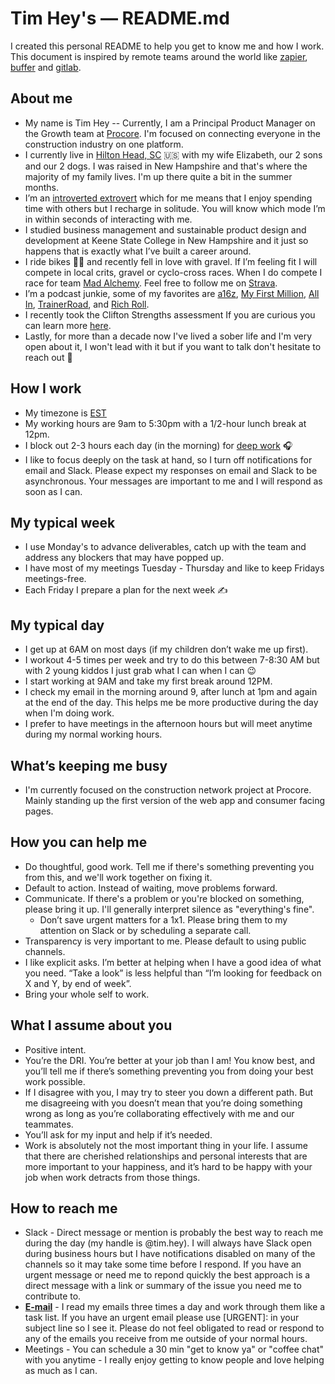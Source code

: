 # Tim Hey's — README.md

I created this personal README to help you get to know me and how I work. This document is inspired by remote teams around the world like [zapier](zapier.com), [buffer](buffer.com) and [gitlab](gitlab.com).

## About me

- My name is Tim Hey -- Currently, I am a Principal Product Manager on the Growth team at [Procore](procore.com). I'm focused on connecting everyone in the construction industry on one platform.
- I currently live in [Hilton Head, SC](https://www.google.com/maps/d/viewer?ie=UTF8&hl=en&msa=0&t=h&z=12&vpsrc=0&mid=1Qtqlbz0hl78M8NRbzRCdgw_NnP0&ll=32.16264174527876%2C-80.74548800000001) 🇺🇸 with my wife Elizabeth, our 2 sons and our 2 dogs. I was raised in New Hampshire and that's where the majority of my family lives. I'm up there quite a bit in the summer months. 
- I’m an [introverted extrovert](https://en.wikipedia.org/wiki/Extraversion_and_introversion) which for me means that I enjoy spending time with others but I recharge in solitude. You will know which mode I’m in within seconds of interacting with me.
- I studied business management and sustainable product design and development at Keene State College in New Hampshire and it just so happens that is exactly what I’ve built a career around.
- I ride bikes 🚴‍♂️ and recently fell in love with gravel. If I’m feeling fit I will compete in local crits, gravel or cyclo-cross races. When I do compete I race for team [Mad Alchemy](https://www.madalchemy.com/). Feel free to follow me on [Strava](https://www.strava.com/athletes/2610245).
- I’m a podcast junkie, some of my favorites are [a16z](https://a16z.com/podcasts/), [My First Million](https://thehustle.co/my-first-million-podcast/), [All In](https://www.allinpodcast.co), [TrainerRoad](https://www.trainerroad.com/podcast), and [Rich Roll](https://www.richroll.com/).
- I recently took the Clifton Strengths assessment If you are curious you can learn more [here](https://gitlab.com/gitlab-org/growth/product/issues/797).
- Lastly, for more than a decade now I've lived a sober life and I'm very open about it, I won't lead with it but if you want to talk don't hesitate to reach out 📣

## How I work

- My timezone is [EST](https://time.is/ET)
- My working hours are 9am to 5:30pm with a 1/2-hour lunch break at 12pm.
- I block out 2-3 hours each day (in the morning) for [deep work](https://www.calnewport.com/books/deep-work/) 🎧
- I like to focus deeply on the task at hand, so I turn off notifications for email and Slack. Please expect my responses on email and Slack to be asynchronous. Your messages are important to me and I will respond as soon as I can.

## My typical week

- I use Monday's to advance deliverables, catch up with the team and address any blockers that may have popped up. 
- I have most of my meetings Tuesday - Thursday and like to keep Fridays meetings-free.
- Each Friday I prepare a plan for the next week ✍️

## My typical day

- I get up at 6AM on most days (if my children don’t wake me up first).
- I workout 4-5 times per week and try to do this between 7-8:30 AM but with 2 young kiddos I just grab what I can when I can 😉
- I start working at 9AM and take my first break around 12PM.
- I check my email in the morning around 9, after lunch at 1pm and again at the end of the day. This helps me be more productive during the day when I'm doing work. 
- I prefer to have meetings in the afternoon hours but will meet anytime during my normal working hours. 

## What’s keeping me busy

- I'm currently focused on the construction network project at Procore. Mainly standing up the first version of the web app and consumer facing pages. 

## How you can help me
* Do thoughtful, good work. Tell me if there's something preventing you from this, and we'll work together on fixing it.
* Default to action. Instead of waiting, move problems forward.
* Communicate. If there's a problem or you're blocked on something, please bring it up. I'll generally interpret silence as "everything's fine".
  * Don’t save urgent matters for a 1x1. Please bring them to my attention on Slack or by scheduling a separate call.
* Transparency is very important to me. Please default to using public channels.
* I like explicit asks. I’m better at helping when I have a good idea of what you need. “Take a look” is less helpful than “I’m looking for feedback on X and Y, by end of week”.
* Bring your whole self to work.

## What I assume about you
* Positive intent.
* You’re the DRI. You’re better at your job than I am! You know best, and you’ll tell me if there’s something preventing you from doing your best work possible.
* If I disagree with you, I may try to steer you down a different path. But me disagreeing with you doesn’t mean that you’re doing something wrong as long as you’re collaborating effectively with me and our teammates.
* You’ll ask for my input and help if it’s needed.
* Work is absolutely not the most important thing in your life. I assume that there are cherished relationships and personal interests that are more important to your happiness, and it’s hard to be happy with your job when work detracts from those things.

## How to reach me

- Slack - Direct message or mention is probably the best way to reach me during the day (my handle is @tim.hey). I will always have Slack open during business hours but I have notifications disabled on many of the channels so it may take some time before I respond. If you have an urgent message or need me to repond quickly the best approach is a direct message with a link or summary of the issue you need me to contribute to.
- <b>[E-mail](mailto:tim.hey@procore.com)</b> - I read my emails three times a day and work through them like a task list. If you have an urgent email please use [URGENT]: in your subject line so I see it. Please do not feel obligated to read or respond to any of the emails you receive from me outside of your normal hours.
- Meetings - You can schedule a 30 min "get to know ya" or "coffee chat" with you anytime - I really enjoy getting to know people and love helping as much as I can. 

<!---
TimHey/TimHey is a ✨ special ✨ repository because its `README.md` (this file) appears on your GitHub profile.
You can click the Preview link to take a look at your changes.
--->
